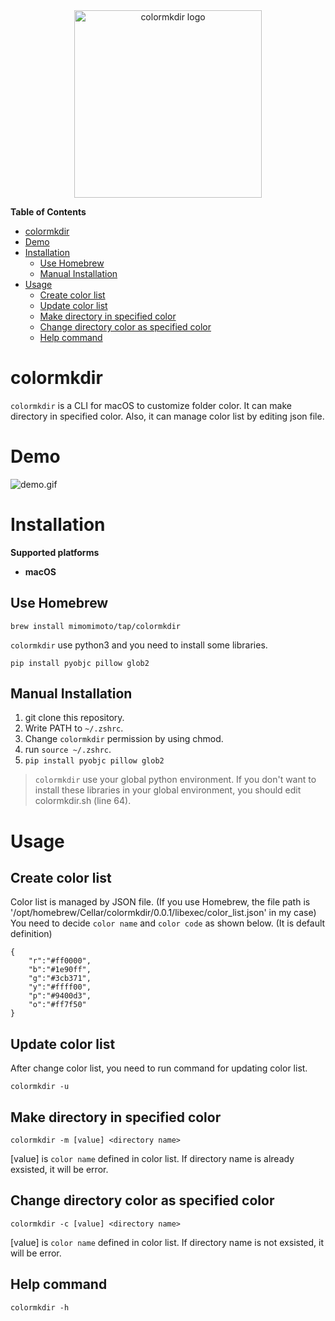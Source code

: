 <div align="center">
  <img width="300" alt="colormkdir logo" src="https://user-images.githubusercontent.com/99246880/224245097-6d4617a3-6987-43ad-81af-6b4696e7c9fc.png" />
</div>

**Table of Contents**
- [colormkdir](#colormkdir)
- [Demo](#demo)
- [Installation](#Installation)
    - [Use Homebrew](#use_homebrew)
    - [Manual Installation](#manual_installation)
- [Usage](#usage)
    - [Create color list](#create_color_list)
    - [Update color list](#update_color_list)
    - [Make directory in specified color](#make_directory_in_specified_color)
    - [Change directory color as specified color](#change_directory_color_as_specified_color)
    - [Help command](#help_command)

# colormkdir
`colormkdir` is a CLI for macOS to customize folder color. 
It can make directory in specified color. Also, it can manage color list by editing json file.

# Demo
![demo.gif](https://user-images.githubusercontent.com/99246880/224244901-8ff520df-f383-4c35-a185-dba17773eabd.gif)

# Installation
**Supported platforms**

* **macOS**

## Use Homebrew

```
brew install mimomimoto/tap/colormkdir
```
`colormkdir` use python3 and you need to install some libraries.

```
pip install pyobjc pillow glob2
```
## Manual Installation
1. git clone this repository.
2. Write PATH to `~/.zshrc`.
3. Change `colormkdir` permission by using chmod.
4. run `source ~/.zshrc`.
5. `pip install pyobjc pillow glob2 `

> `colormkdir` use your global python environment. If you don't want to install these libraries in your global environment, you should edit colormkdir.sh (line 64).

# Usage
## Create color list
Color list is managed by JSON file. (If you use Homebrew, the file path is '/opt/homebrew/Cellar/colormkdir/0.0.1/libexec/color_list.json' in my case) You need to decide `color name` and `color code` as shown below. (It is default definition)
```
{
    "r":"#ff0000",
    "b":"#1e90ff",
    "g":"#3cb371",
    "y":"#ffff00",
    "p":"#9400d3",
    "o":"#ff7f50"
}
```

## Update color list
After change color list, you need to run command for updating color list. 
```
colormkdir -u
```

## Make directory in specified color
```
colormkdir -m [value] <directory name>
```
[value] is `color name` defined in color list. If directory name is already exsisted, it will be error.

## Change directory color as specified color
```
colormkdir -c [value] <directory name>
```
[value] is `color name` defined in color list. If directory name is not exsisted, it will be error.

## Help command
```
colormkdir -h
```

